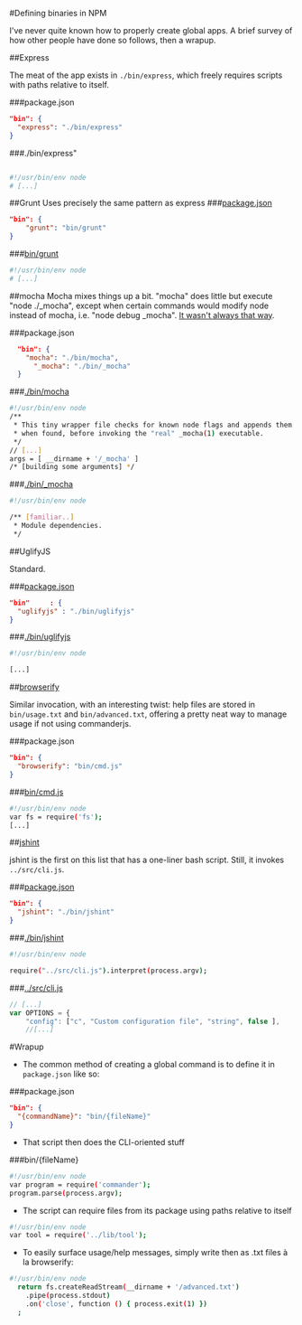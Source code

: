 #Defining binaries in NPM

I've never quite known how to properly create global apps. A brief survey of how other people have done so follows, then a wrapup.

##Express

The meat of the app exists in <code>./bin/express</code>, which freely requires scripts with paths relative to itself.

###package.json
```json
"bin": {
  "express": "./bin/express"
}
```

###./bin/express"
```bash

#!/usr/bin/env node
# [...]
```

##Grunt
Uses precisely the same pattern as express
###[package.json](https://github.com/gruntjs/grunt-cli/blob/master/package.json)
```json
"bin": {
    "grunt": "bin/grunt"
}
```

###[bin/grunt](https://github.com/gruntjs/grunt-cli/blob/master/bin/grunt)
```bash
#!/usr/bin/env node
# [...]
```

##mocha
Mocha mixes things up a bit. "mocha" does little but execute "node ./_mocha", except when certain commands would modify node instead of mocha, i.e. "node debug _mocha". [It wasn't always that way](https://github.com/visionmedia/mocha/compare/221a3c049ed3a943ce36fd0a4ffe0e23acbb7cab...6fa9d8ae889a).

###package.json
```json
  "bin": {
    "mocha": "./bin/mocha",
      "_mocha": "./bin/_mocha"
  }
```

###[./bin/mocha](https://github.com/visionmedia/mocha/blob/master/bin/mocha)
```bash
#!/usr/bin/env node
/**
 * This tiny wrapper file checks for known node flags and appends them
 * when found, before invoking the "real" _mocha(1) executable.
 */
// [...]
args = [ __dirname + '/_mocha' ]
/* [building some arguments] */
```
###[./bin/_mocha](https://github.com/visionmedia/mocha/blob/master/bin/_mocha)
```bash
#!/usr/bin/env node

/** [familiar..]
 * Module dependencies.
 */
```

##UglifyJS

Standard.

###[package.json](https://github.com/mishoo/UglifyJS/blob/master/package.json)
```json
"bin"     : {
  "uglifyjs" : "./bin/uglifyjs"
}
```

###[./bin/uglifyjs](https://github.com/mishoo/UglifyJS/blob/master/bin/uglifyjs)
```bash
#!/usr/bin/env node

[...]
```

##[browserify](https://github.com/substack/node-browserify)

Similar invocation, with an interesting twist: help files are stored in <code>bin/usage.txt</code> and <code>bin/advanced.txt</code>, offering a pretty neat way to manage usage if not using commanderjs.

###package.json
```json
"bin": {
  "browserify": "bin/cmd.js"
}
```

###[bin/cmd.js](https://github.com/substack/node-browserify/blob/master/bin/cmd.js)
```bash
#!/usr/bin/env node
var fs = require('fs');
[...]
```

##[jshint](https://github.com/jshint/jshint/blob/master/bin/jshint)

jshint is the first on this list that has a one-liner bash script. Still, it invokes <code>../src/cli.js</code>.

###[package.json](https://github.com/jshint/jshint/blob/master/package.json)
```json
"bin": {
  "jshint": "./bin/jshint"
}
```

###[./bin/jshint](https://github.com/jshint/jshint/blob/master/bin/jshint)
```bash
#!/usr/bin/env node

require("../src/cli.js").interpret(process.argv);
```

###[../src/cli.js](https://github.com/jshint/jshint/blob/master/src/cli.js)
```javascript
// [...]
var OPTIONS = {
    "config": ["c", "Custom configuration file", "string", false ],
    //[...]
```

#Wrapup

- The common method of creating a global command is to define it in <code>package.json</code> like so:

###package.json

```json
"bin": {
  "{commandName}": "bin/{fileName}"
}
```

- That script then does the CLI-oriented stuff

###bin/{fileName}
```bash
#!/usr/bin/env node
var program = require('commander');
program.parse(process.argv);
```

- The script can require files from its package using paths relative to itself
```bash
#!/usr/bin/env node
var tool = require('../lib/tool');
```

- To easily surface usage/help messages, simply write then as .txt files à la browserify:

```bash
#!/usr/bin/env node
  return fs.createReadStream(__dirname + '/advanced.txt')
    .pipe(process.stdout)
    .on('close', function () { process.exit(1) })
  ;
```
